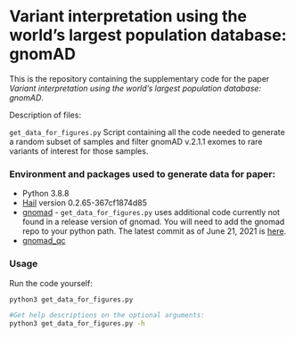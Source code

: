 # Variant interpretation using the world’s largest population database: gnomAD
This is the repository containing the supplementary code for the paper _Variant interpretation using the world’s largest population database: gnomAD_.

Description of files:

`get_data_for_figures.py` Script containing all the code needed to generate a random subset of samples and filter gnomAD v.2.1.1 exomes to rare variants of interest for those samples.

### Environment and packages used to generate data for paper:
* Python 3.8.8
* [Hail](https://hail.is/docs/0.2/index.html) version 0.2.65-367cf1874d85
* [gnomad](https://github.com/broadinstitute/gnomad_methods) - `get_data_for_figures.py` uses additional code currently not found in a release version of gnomad. You will need to add the gnomad repo to your python path. The latest commit as of June 21, 2021 is [here](https://github.com/broadinstitute/gnomad_methods/commit/7449ca6d9880b9074776156dfc38e6db4f3d2f92).
* [gnomad_qc](https://github.com/broadinstitute/gnomad_qc)

### Usage
Run the code yourself:
```sh
python3 get_data_for_figures.py

#Get help descriptions on the optional arguments:
python3 get_data_for_figures.py -h
```
